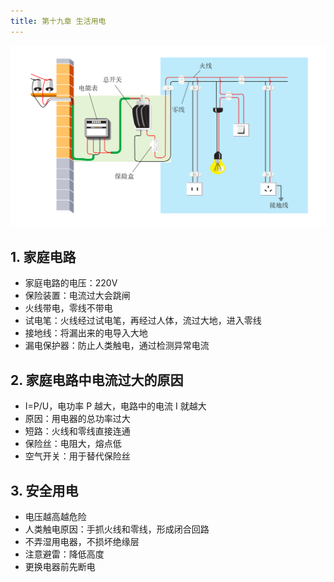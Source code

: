```yaml
---
title: 第十九章 生活用电
---
```


![home circuit](/msp/img/19-home-circuit.png)

## 1. 家庭电路

- 家庭电路的电压：220V
- 保险装置：电流过大会跳闸
- 火线带电，零线不带电
- 试电笔：火线经过试电笔，再经过人体，流过大地，进入零线
- 接地线：将漏出来的电导入大地
- 漏电保护器：防止人类触电，通过检测异常电流

## 2. 家庭电路中电流过大的原因

- I=P/U，电功率 P 越大，电路中的电流 I 就越大
- 原因：用电器的总功率过大
- 短路：火线和零线直接连通
- 保险丝：电阻大，熔点低
- 空气开关：用于替代保险丝

## 3. 安全用电

- 电压越高越危险
- 人类触电原因：手抓火线和零线，形成闭合回路
- 不弄湿用电器，不损坏绝缘层
- 注意避雷：降低高度
- 更换电器前先断电